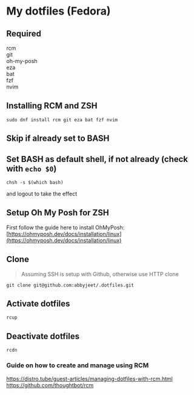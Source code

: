 # My dotfiles (Fedora)

## Required
rcm  
git  
oh-my-posh  
eza  
bat  
fzf  
nvim  

## Installing RCM and ZSH
```
sudo dnf install rcm git eza bat fzf nvim
```

## Skip if already set to BASH
## Set BASH as default shell, if not already (check with `echo $0`)
```
chsh -s $(which bash)
```
and logout to take the effect

## Setup Oh My Posh for ZSH
First follow the guide here to install OhMyPosh: [https://ohmyposh.dev/docs/installation/linux](https://ohmyposh.dev/docs/installation/linux)

## Clone
> Assuming SSH is setup with Github, otherwise use HTTP clone
```
git clone git@github.com:abbyjeet/.dotfiles.git
```

## Activate dotfiles
```
rcup
```

## Deactivate dotfiles
```
rcdn
```


### Guide on how to create and manage using RCM
https://distro.tube/guest-articles/managing-dotfiles-with-rcm.html  
https://github.com/thoughtbot/rcm
